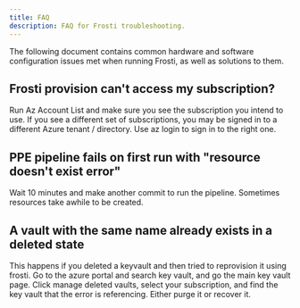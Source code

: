 ```yaml
---
title: FAQ
description: FAQ for Frosti troubleshooting.
---
```


The following document contains common hardware and software configuration
issues met when running Frosti, as well as solutions to them.

## Frosti provision can't access my subscription?
Run Az Account List and make sure you see the subscription you intend to use. If you see a different set of subscriptions, you may be signed in to a different Azure tenant / directory. Use az login to sign in to the right one.

## PPE pipeline fails on first run with "resource doesn't exist error"
Wait 10 minutes and make another commit to run the pipeline. Sometimes resources take awhile to be created.

## A vault with the same name already exists in a deleted state
This happens if you deleted a keyvault and then tried to reprovision it using frosti. Go to the azure portal and search key vault, and go the main key vault page. Click manage deleted vaults, select your subscription, and find the key vault that the error is referencing. Either purge it or recover it.